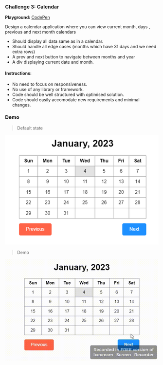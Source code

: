 ### Challenge 3: Calendar

**Playground:** [CodePen](https://codepen.io/rafiulislamrafi/pen/dyjpxEg)

Design a calendar application where you can view current month, days , previous and next month calendars

- Should display all data same as in a calendar.
- Should handle all edge cases (months which have 31 days and we need extra rows)
- A prev and next button to navigate between months and year
- A div displaying current date and month.

#### Instructions:

- No need to focus on responsiveness.
- No use of any library or framework.
- Code should be well structured with optimised solution.
- Code should easily accomodate new requirements and minimal changes.

### Demo

> Default state

![](./images/1.png)


> Demo

![](./images/2.gif)
